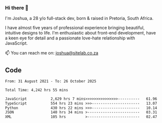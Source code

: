### Hi there 👋

I'm Joshua, a 28 y/o full-stack dev, born & raised in Pretoria, South Africa. 

I have almost five years of professional experience bringing beautiful, intuitive designs to life. I'm enthusiastic about front-end development, have a keen eye for detail and a passionate love-hate relationship with JavaScript.

📫 You can reach me on: joshua@sitelab.co.za

## **Code**

<!--START_SECTION:waka-->

```txt
From: 31 August 2021 - To: 26 October 2025

Total Time: 4,242 hrs 55 mins

JavaScript           2,629 hrs 7 mins>>>>>>>>>>>>>>>----------   61.96 %
TypeScript           554 hrs 23 mins >>>----------------------   13.07 %
Python               430 hrs 22 mins >>>----------------------   10.14 %
JSON                 140 hrs 34 mins >------------------------   03.31 %
XML                  105 hrs         >------------------------   02.47 %
```

<!--END_SECTION:waka-->
